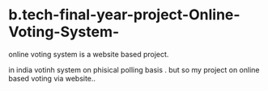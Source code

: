 # b.tech-final-year-project-Online-Voting-System-
online voting system is a website based project.

in india votinh system on phisical polling basis .
but so my project on online based voting via website..
